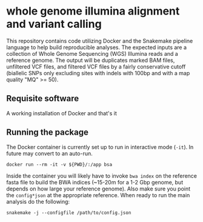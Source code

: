 # whole genome illumina alignment and variant calling

This repository contains code utilizing Docker and the Snakemake pipeline language to help build reproducible analyses. The expected inputs are a collection of Whole Genome Sequencing (WGS) Illumina reads and a reference genome. The output will be duplicates marked BAM files, unfiltered VCF files, and filtered VCF files by a fairly conservative cutoff (biallelic SNPs only excluding sites with indels with 100bp and with a map quality "MQ" >= 50). 

## Requisite software

A working installation of Docker and that's it

## Running the package

The Docker container is currently set up to run in interactive mode (`-it`). In future may convert to an auto-run. 

```code
docker run --rm -it -v ${PWD}/:/app bsa
```

Inside the container you will likely have to invoke `bwa index` on the reference fasta file to build the BWA indices (~15-20m for a 1-2 Gbp genome, but depends on how large your reference genome). Also make sure you point the `config*json` at the appropriate reference. When ready to run the main analysis do the following:

```code
snakemake -j --configfile /path/to/config.json
```
